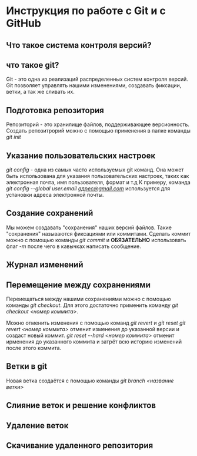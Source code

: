 # Инструкция по работе с Git и с GitHub

## Что такое система контроля версий?


## что такое git?
Git - это одна из реализаций распределенных систем контроля версий. Git позволяет управлять нашими изменениями, создавать фиксации, ветки, а так же сливать их.

## Подготовка репозитория
Репозиторий - это хранилище файлов, поддерживающее версионность. Создать репозитрорий можно с помощью применения в папке команды *git init*

## Указание пользовательских настроек

*git config* - одна из самых часто используемых git команд. Она может быть использована для указания пользовательских настроек, таких как электронная почта, имя пользователя, формат и т.д К примеру,  команда *git config --global user.email адрес@gmail.com* используется для установки адреса электронной почты.

## Создание сохранений

Мы можем создавать "сохранения" наших версий файлов. Такие "сохранения" называются фиксациями или коммитами. Сделать коммит можно с помощью команды *git commit* и **ОБЯЗАТЕЛЬНО** использовать флаг *-m* после чего в кавычках написать сообщение.

## Журнал изменений

## Перемещение между сохранениями
Переиещаться между нашими сохранениями можно с помощью команды *git checkout*. Для этого достаточно применить команду *git checkout <номер коммита>*.

Можно отменить изменения с помощью команд *git revert* и *git reset*
*git revert <номер коммита>* отменит изменения до указанной версии и создаст новый коммит.
*git reset --hard <номер коммита>*  отменит иpменения до указанного коммита и затрёт всю историю изменений после этого коммита.

## Ветки в git 
Новая ветка создаётся с помощью команды *git branch <название ветки>*
## Слияние веток и решение конфликтов

## Удаление веток

## Скачивание удаленного репозитория